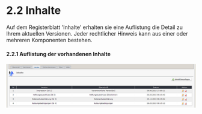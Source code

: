 # 2.2 Inhalte

Auf dem Registerblatt 'Inhalte' erhalten sie eine Auflistung die Detail zu Ihrem aktuellen Versionen. Jeder rechtlicher Hinweis kann aus einer oder mehreren Komponenten bestehen.

#### 2.2.1 Auflistung der vorhandenen Inhalte
![](../assets/2admin_contents.png)
